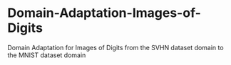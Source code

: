 # Domain-Adaptation-Images-of-Digits
Domain Adaptation for Images of Digits from the SVHN dataset domain to the MNIST dataset domain
